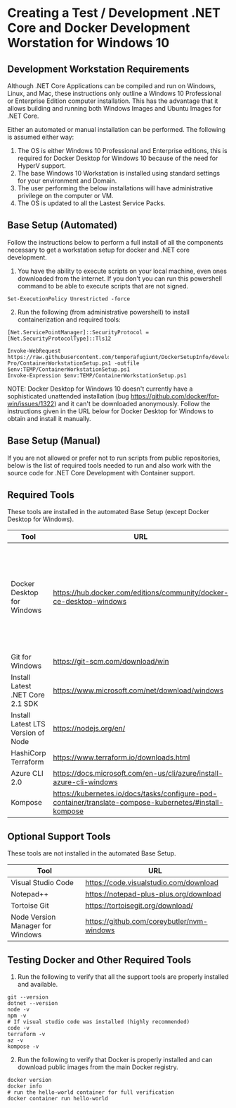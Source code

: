 # Creating a Test / Development .NET Core and Docker Development Worstation for Windows 10

## Development Workstation Requirements
Although .NET Core Applications can be compiled and run on Windows, Linux, and Mac, these instructions only outline a Windows 10 Professional or Enterprise Edition computer installation. This has the advantage that it allows building and running both Windows Images and Ubuntu Images for .NET Core.

Either an automated or manual installation can be performed. The following is assumed either way:

1. The OS is either Windows 10 Professional and Enterprise editions, this is required for Docker Desktop for Windows 10 because of the need for HyperV support. 
2. The base Windows 10 Workstation is installed using standard settings for your environment and Domain.
3. The user performing the below installations will have administrative privilege on the computer or VM.
4. The OS is updated to all the Lastest Service Packs.

## Base Setup (Automated)
Follow the instructions below to perform a full install of all the components necessary to get a workstation setup for docker and .NET core development.

1. You have the ability to execute scripts on your local machine, even ones downloaded from the internet. If you don't you can run this powershell command to be able to execute scripts that are not signed.
```
Set-ExecutionPolicy Unrestricted -force
```
2. Run the following (from administrative powershell) to install containerization and required tools:
```
[Net.ServicePointManager]::SecurityProtocol = [Net.SecurityProtocolType]::Tls12

Invoke-WebRequest https://raw.githubusercontent.com/temporafugiunt/DockerSetupInfo/develop/WorkstationSetup/Win10-Pro/ContainerWorkstationSetup.ps1 -outfile $env:TEMP/ContainerWorkstationSetup.ps1
Invoke-Expression $env:TEMP/ContainerWorkstationSetup.ps1
```
NOTE: Docker Desktop for Windows 10 doesn't currently have a sophisticated unattended installation (bug https://github.com/docker/for-win/issues/1322) and it can't be downloaded anonymously. Follow the instructions given in the URL below for Docker Desktop for Windows to obtain and install it manually.

## Base Setup (Manual)
If you are not allowed or prefer not to run scripts from public repositories, below is the list of required tools needed to run and also work with the source code for .NET Core Development with Container support.

## Required Tools
These tools are installed in the automated Base Setup (except Docker Desktop for Windows).

| Tool                               | URL                                                                  | Notes                                     |
| ---------------------------------- | -------------------------------------------------------------------- | ----------------------------------------- |
| Docker Desktop for Windows         | https://hub.docker.com/editions/community/docker-ce-desktop-windows  | Requires a docker hub account to download and requires Windows 10 Professional or Enterprise Edition |
| Git for Windows                    | https://git-scm.com/download/win                                     |                                           |
| Install Latest .NET Core 2.1 SDK   | https://www.microsoft.com/net/download/windows                       |                                           |
| Install Latest LTS Version of Node | https://nodejs.org/en/                                               |                                           |
| HashiCorp Terraform                | https://www.terraform.io/downloads.html                              |                                           |
| Azure CLI 2.0                      | https://docs.microsoft.com/en-us/cli/azure/install-azure-cli-windows |                                           |
| Kompose                            | https://kubernetes.io/docs/tasks/configure-pod-container/translate-compose-kubernetes/#install-kompose|          |

## Optional Support Tools
These tools are not installed in the automated Base Setup.

| Tool                               | URL                                              |
| ---------------------------------- | ------------------------------------------------ |
| Visual Studio Code                 | https://code.visualstudio.com/download           |
| Notepad++                          | https://notepad-plus-plus.org/download           |
| Tortoise Git                       | https://tortoisegit.org/download/                |
| Node Version Manager for Windows   | https://github.com/coreybutler/nvm-windows       |

## Testing Docker and Other Required Tools
1. Run the following to verify that all the support tools are properly installed and available.
```
git --version
dotnet --version
node -v
npm -v
# If visual studio code was installed (highly recommended)
code -v
terraform -v
az -v
kompose -v
```
2. Run the following to verify that Docker is properly installed and can download public images from the main Docker registry.
```
docker version 
docker info 
# run the hello-world container for full verification 
docker container run hello-world
```
